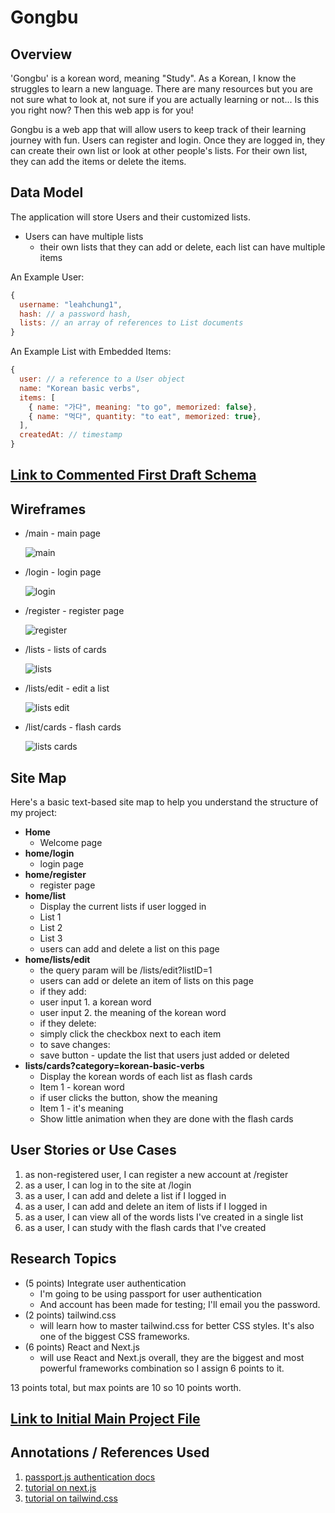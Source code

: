 # Gongbu

## Overview

'Gongbu' is a korean word, meaning "Study". As a Korean, I know the struggles to learn a new language. There are many resources but you are not sure what to look at, not sure if you are actually learning or not... Is this you right now? Then this web app is for you!

Gongbu is a web app that will allow users to keep track of their learning journey with fun. Users can register and login. Once they are logged in, they can create their own list or look at other people's lists. For their own list, they can add the items or delete the items.

## Data Model

The application will store Users and their customized lists.

- Users can have multiple lists
  - their own lists that they can add or delete, each list can have multiple items

An Example User:

```javascript
{
  username: "leahchung1",
  hash: // a password hash,
  lists: // an array of references to List documents
}
```

An Example List with Embedded Items:

```javascript
{
  user: // a reference to a User object
  name: "Korean basic verbs",
  items: [
    { name: "가다", meaning: "to go", memorized: false},
    { name: "먹다", quantity: "to eat", memorized: true},
  ],
  createdAt: // timestamp
}
```

## [Link to Commented First Draft Schema](src/db.mjs)


## Wireframes

- /main - main page

  ![main](documentation/main.png)

- /login - login page

  ![login](documentation/login.png)

- /register - register page

  ![register](documentation/register.png)

- /lists - lists of cards

  ![lists](documentation/lists.png)

- /lists/edit - edit a list

  ![lists edit](documentation/lists-edit.png)

- /list/cards - flash cards

  ![lists cards](documentation/lists-cards.png)


## Site Map

Here's a basic text-based site map to help you understand the structure of my project:

- **Home**
  - Welcome page
- **home/login**
  - login page
- **home/register**
  - register page
- **home/list**
  - Display the current lists if user logged in
  - List 1
  - List 2
  - List 3
  - users can add and delete a list on this page
- **home/lists/edit**
  - the query param will be /lists/edit?listID=1
  - users can add or delete an item of lists on this page
  - if they add:
  - user input 1. a korean word
  - user input 2. the meaning of the korean word
  - if they delete:
  - simply click the checkbox next to each item
  - to save changes:
  - save button - update the list that users just added or deleted
- **lists/cards?category=korean-basic-verbs**
  - Display the korean words of each list as flash cards
  - Item 1 - korean word
  - if user clicks the button, show the meaning
  - Item 1 - it's meaning
  - Show little animation when they are done with the flash cards

## User Stories or Use Cases

1. as non-registered user, I can register a new account at /register
2. as a user, I can log in to the site at /login
3. as a user, I can add and delete a list if I logged in
4. as a user, I can add and delete an item of lists if I logged in
5. as a user, I can view all of the words lists I've created in a single list
6. as a user, I can study with the flash cards that I've created

## Research Topics

- (5 points) Integrate user authentication
  - I'm going to be using passport for user authentication
  - And account has been made for testing; I'll email you the password.
- (2 points) tailwind.css
  - will learn how to master tailwind.css for better CSS styles. It's also one of the biggest CSS frameworks.
- (6 points) React and Next.js
  - will use React and Next.js overall, they are the biggest and most powerful frameworks combination so I assign 6 points to it.

13 points total, but max points are 10 so 10 points worth.

## [Link to Initial Main Project File](src/app.mjs)

## Annotations / References Used

1. [passport.js authentication docs](http://passportjs.org/docs)
2. [tutorial on next.js](https://nextjs.org/learn/dashboard-app)
3. [tutorial on tailwind.css](https://tailwindcss.com/docs/installation)
